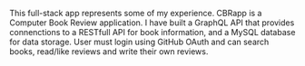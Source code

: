 This full-stack app represents some of my experience.
CBRapp is a Computer Book Review application. 
I have built a GraphQL API that provides connenctions to a RESTfull API for book information, and a MySQL database for data storage. 
User must login using GitHub OAuth and can search books, read/like reviews and write their own reviews.  
